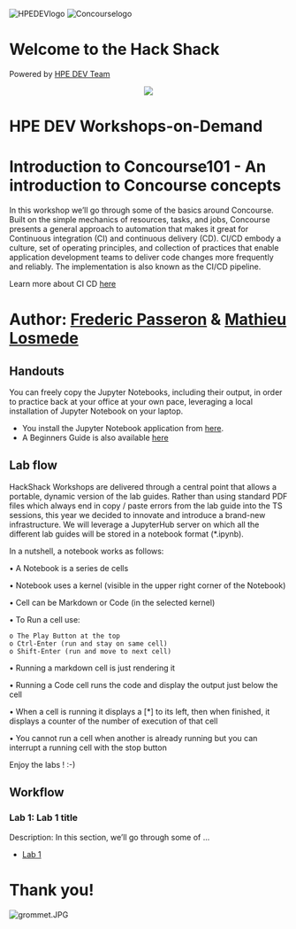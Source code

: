 ![HPEDEVlogo](Pictures/hpedevlogo-NB.JPG)      ![Concourselogo](Pictures/logo-concourse.svg)   

# Welcome to the Hack Shack
Powered by [HPE DEV Team](https://hpedev.io)

<p align="center">
  <img src="Pictures/hackshackdisco.png">
  
</p>

# HPE DEV Workshops-on-Demand

# Introduction to Concourse101 - An introduction to Concourse concepts
In this workshop we’ll go through some of the basics around Concourse. Built on the simple mechanics of resources, tasks, and jobs, Concourse presents a general approach to automation that makes it great for Continuous integration (CI) and continuous delivery (CD).
CI/CD embody a culture, set of operating principles, and collection of practices that enable application development teams to deliver code changes more frequently and reliably. The implementation is also known as the CI/CD pipeline.

Learn more about CI CD [here](https://www.infoworld.com/article/3271126/what-is-cicd-continuous-integration-and-continuous-delivery-explained.html)

# Author: [Frederic Passeron](mailto:frederic.passeron@hpe.com) & [Mathieu Losmede](mailto:mathieu.losmede@hpe.com)

## Handouts
You can freely copy the Jupyter Notebooks, including their output, in order to practice back at your office at your own pace, leveraging a local installation of Jupyter Notebook on your laptop.
- You install the Jupyter Notebook application from [here](https://jupyter.org/install). 
- A Beginners Guide is also available [here](https://jupyter-notebook-beginner-guide.readthedocs.io/en/latest/what_is_jupyter.html)


## Lab flow
HackShack Workshops are delivered through a central point that allows a portable, dynamic version of the lab guides. Rather than using standard PDF files which always end in copy / paste errors from the lab guide into the TS sessions, this year we decided to innovate and introduce a brand-new infrastructure. We will leverage a JupyterHub server on which all the different lab guides will be stored in a notebook format (*.ipynb).

In a nutshell, a notebook works as follows:

• A Notebook is a series de cells

• Notebook uses a kernel (visible in the upper right corner of the Notebook)

• Cell can be Markdown or Code (in the selected kernel)

• To Run a cell use:

    o The Play Button at the top
    o Ctrl-Enter (run and stay on same cell)
    o Shift-Enter (run and move to next cell)
    
• Running a markdown cell is just rendering it

• Running a Code cell runs the code and display the output just below the cell

• When a cell is running it displays a [*] to its left, then when finished, it displays a counter of the number of execution of that cell

• You cannot run a cell when another is already running but you can interrupt a running cell with the stop button

Enjoy the labs ! :-)


## Workflow

### Lab 1: Lab 1 title
Description: In this section, we’ll go through some of ...
* [Lab 1](1-WKSHP-Concourse101.ipynb)


# Thank you!
![grommet.JPG](Pictures/grommet.JPG)


```python

```
